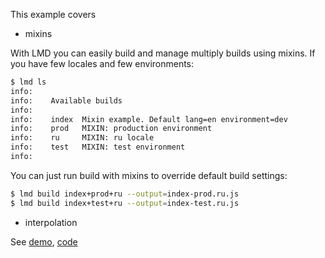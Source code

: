 This example covers

  * mixins

With LMD you can easily build and manage multiply builds using mixins.
If you have few locales and few environments:

```bash
$ lmd ls
info:
info:    Available builds
info:
info:    index  Mixin example. Default lang=en environment=dev
info:    prod   MIXIN: production environment
info:    ru     MIXIN: ru locale
info:    test   MIXIN: test environment
info:
```

You can just run build with mixins to override default build settings:

```bash
$ lmd build index+prod+ru --output=index-prod.ru.js
$ lmd build index+test+ru --output=index-test.ru.js
```

  * interpolation

See [demo](http://lmdjs.org/examples/features/interpolation/), [code](https://github.com/azproduction/lmd/tree/master/examples/features/interpolation/)
